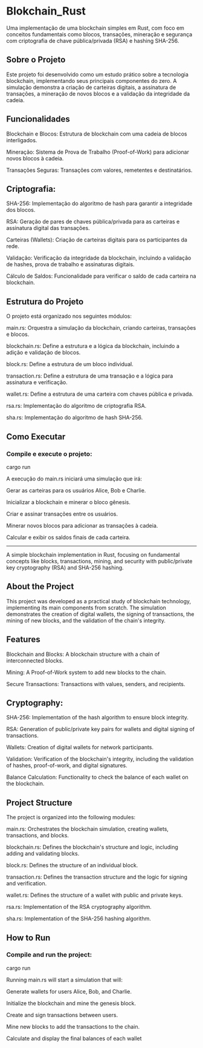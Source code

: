 # Blokchain_Rust
Uma implementação de uma blockchain simples em Rust, com foco em conceitos fundamentais como blocos, transações, mineração e segurança com criptografia de chave pública/privada (RSA) e hashing SHA-256.

## Sobre o Projeto
Este projeto foi desenvolvido como um estudo prático sobre a tecnologia blockchain, implementando seus principais componentes do zero. A simulação demonstra a criação de carteiras digitais, a assinatura de transações, a mineração de novos blocos e a validação da integridade da cadeia.

## Funcionalidades
Blockchain e Blocos: Estrutura de blockchain com uma cadeia de blocos interligados.

Mineração: Sistema de Prova de Trabalho (Proof-of-Work) para adicionar novos blocos à cadeia.

Transações Seguras: Transações com valores, remetentes e destinatários.

## Criptografia:

SHA-256: Implementação do algoritmo de hash para garantir a integridade dos blocos.

RSA: Geração de pares de chaves pública/privada para as carteiras e assinatura digital das transações.

Carteiras (Wallets): Criação de carteiras digitais para os participantes da rede.

Validação: Verificação da integridade da blockchain, incluindo a validação de hashes, prova de trabalho e assinaturas digitais.

Cálculo de Saldos: Funcionalidade para verificar o saldo de cada carteira na blockchain.

## Estrutura do Projeto
O projeto está organizado nos seguintes módulos:

main.rs: Orquestra a simulação da blockchain, criando carteiras, transações e blocos.

blockchain.rs: Define a estrutura e a lógica da blockchain, incluindo a adição e validação de blocos.

block.rs: Define a estrutura de um bloco individual.

transaction.rs: Define a estrutura de uma transação e a lógica para assinatura e verificação.

wallet.rs: Define a estrutura de uma carteira com chaves pública e privada.

rsa.rs: Implementação do algoritmo de criptografia RSA.

sha.rs: Implementação do algoritmo de hash SHA-256.

## Como Executar

### Compile e execute o projeto:

cargo run

A execução do main.rs iniciará uma simulação que irá:

Gerar as carteiras para os usuários Alice, Bob e Charlie.

Inicializar a blockchain e minerar o bloco gênesis.

Criar e assinar transações entre os usuários.

Minerar novos blocos para adicionar as transações à cadeia.

Calcular e exibir os saldos finais de cada carteira.

-----------------------------------------------------------------------------------------------------

A simple blockchain implementation in Rust, focusing on fundamental concepts like blocks, transactions, mining, and security with public/private key cryptography (RSA) and SHA-256 hashing.

## About the Project
This project was developed as a practical study of blockchain technology, implementing its main components from scratch. The simulation demonstrates the creation of digital wallets, the signing of transactions, the mining of new blocks, and the validation of the chain's integrity.

## Features
Blockchain and Blocks: A blockchain structure with a chain of interconnected blocks.

Mining: A Proof-of-Work system to add new blocks to the chain.

Secure Transactions: Transactions with values, senders, and recipients.

## Cryptography:

SHA-256: Implementation of the hash algorithm to ensure block integrity.

RSA: Generation of public/private key pairs for wallets and digital signing of transactions.

Wallets: Creation of digital wallets for network participants.

Validation: Verification of the blockchain's integrity, including the validation of hashes, proof-of-work, and digital signatures.

Balance Calculation: Functionality to check the balance of each wallet on the blockchain.

## Project Structure
The project is organized into the following modules:

main.rs: Orchestrates the blockchain simulation, creating wallets, transactions, and blocks.

blockchain.rs: Defines the blockchain's structure and logic, including adding and validating blocks.

block.rs: Defines the structure of an individual block.

transaction.rs: Defines the transaction structure and the logic for signing and verification.

wallet.rs: Defines the structure of a wallet with public and private keys.

rsa.rs: Implementation of the RSA cryptography algorithm.

sha.rs: Implementation of the SHA-256 hashing algorithm.

## How to Run
### Compile and run the project:
cargo run

Running main.rs will start a simulation that will:

Generate wallets for users Alice, Bob, and Charlie.

Initialize the blockchain and mine the genesis block.

Create and sign transactions between users.

Mine new blocks to add the transactions to the chain.

Calculate and display the final balances of each wallet

